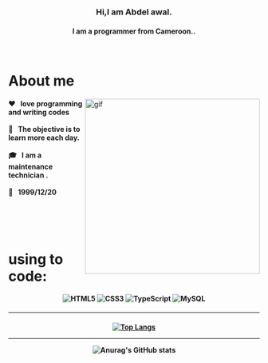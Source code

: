 <h3 align='center'>Hi,I am Abdel awal.</Hi></h3>
<h4 align='center'>I am a programmer from Cameroon..</h4>
<br/>
  

# About me
<p>
<img align="right" width="350" src="https://github.com/abdel-awalgithub/abdel-awal/blob/main/giphy.gif?raw=true" alt="gif" />
<h4 align='left'>
❤️ &nbsp; love programming and writing codes <br/><br/>
🤞 &nbsp; The objective is to learn more each day. <br/><br/>
🎓 &nbsp; I am a maintenance technician . <br/><br/>
🎂 &nbsp;  1999/12/20 <br/><br/>
</h4>
</p>

<br/><br/>

# using to code:
<h4 align='center'>
  
![HTML5](https://img.shields.io/badge/html5-%23E34F26.svg?style=for-the-badge&logo=html5&logoColor=white)
![CSS3](https://img.shields.io/badge/css3-%231572B6.svg?style=for-the-badge&logo=css3&logoColor=white)
![TypeScript](https://img.shields.io/badge/typescript-%23007ACC.svg?style=for-the-badge&logo=typescript&logoColor=white)
![MySQL](https://img.shields.io/badge/mysql-%2300f.svg?style=for-the-badge&logo=mysql&logoColor=white)

</h4>

---
<h4 align='center'> 

[![Top Langs](https://github-readme-stats.vercel.app/api/top-langs/?username=abdelawal21&layout=donut)](https://github.com/anuraghazra/github-readme-stats)
<hr>

![Anurag's GitHub stats](https://github-readme-stats.vercel.app/api?username=abdelawal21&show_icons=true&theme=radical)

</h4>

